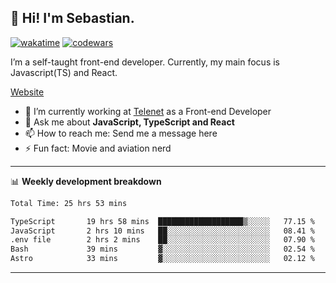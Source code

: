 ## 👋 Hi! I'm Sebastian.

[![wakatime](https://wakatime.com/badge/user/df0036c6-328a-4a39-be9b-e49417ed22a1.svg)](https://wakatime.com/@df0036c6-328a-4a39-be9b-e49417ed22a1)
[![codewars](https://www.codewars.com/users/sebavuye/badges/small)](https://www.codewars.com/users/sebavuye)

I’m a self-taught front-end developer. Currently, my main focus is Javascript(TS) and React.

[Website](https://sebastianvuye.be)

- 🔭 I’m currently working at [Telenet](https://telenet.be/) as a Front-end Developer
- 💬 Ask me about **JavaScript, TypeScript and React**
- 📫 How to reach me: Send me a message here
- ⚡ Fun fact: Movie and aviation nerd

-------

📊 **Weekly development breakdown**

<!--START_SECTION:waka-->

```txt
Total Time: 25 hrs 53 mins

TypeScript       19 hrs 58 mins  ███████████████████▒░░░░░   77.15 %
JavaScript       2 hrs 10 mins   ██░░░░░░░░░░░░░░░░░░░░░░░   08.41 %
.env file        2 hrs 2 mins    ██░░░░░░░░░░░░░░░░░░░░░░░   07.90 %
Bash             39 mins         ▓░░░░░░░░░░░░░░░░░░░░░░░░   02.54 %
Astro            33 mins         ▓░░░░░░░░░░░░░░░░░░░░░░░░   02.12 %
```

<!--END_SECTION:waka-->
-------
